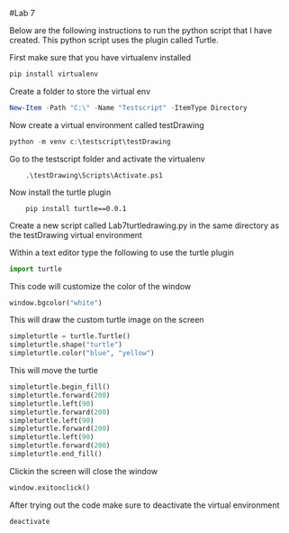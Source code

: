 #Lab 7 

Below are the following instructions to run the python script that I have created. This python script uses the plugin called Turtle.

First make sure that you have virtualenv installed 

```powershell
pip install virtualenv
```



Create a folder to store the virtual env
```powershell
New-Item -Path "C:\" -Name "Testscript" -ItemType Directory
```


Now create a virtual environment called testDrawing

```powershell
python -m venv c:\testscript\testDrawing
```

Go to the testscript folder and activate the virtualenv 

``` cd c:\testscript
    .\testDrawing\Scripts\Activate.ps1
```

Now install the turtle plugin

```
    pip install turtle==0.0.1
```

Create a new script called Lab7turtledrawing.py in the same directory as the testDrawing virtual environment

Within a text editor type the following to use the turtle plugin

```python
import turtle
```

This code will customize the color of the window

```python
window.bgcolor("white")
```

This will draw the custom turtle image on the screen

```python
simpleturtle = turtle.Turtle()
simpleturtle.shape("turtle")
simpleturtle.color("blue", "yellow")
```



This will move the turtle

```python
simpleturtle.begin_fill()
simpleturtle.forward(200)
simpleturtle.left(90)
simpleturtle.forward(200)
simpleturtle.left(90)
simpleturtle.forward(200)
simpleturtle.left(90)
simpleturtle.forward(200)
simpleturtle.end_fill()
```


Clickin the screen will close the window

```python
window.exitonclick()
```


After trying out the code make sure to deactivate the virtual environment

```powershell
deactivate
```





